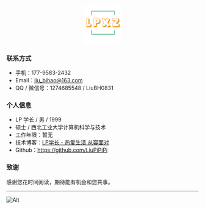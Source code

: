 <div align=center>
 <img src="logo.png" alt="logo_img" width="20%" />
</div>

### 联系方式

- 手机：177-9583-2432
- Email：liu_bihao@163.com
- QQ / 微信号：1274685548 / LiuBH0831

### 个人信息

 - LP 学长 / 男 / 1999
 - 硕士 / 西北工业大学计算机科学与技术 
 - 工作年限：暂无
 - 技术博客：[LP学长 - 热爱生活 从容面对](http://lpxz.work/)
 - Github：https://github.com/LiuPiPiPi

### 致谢

感谢您花时间阅读，期待能有机会和您共事。

---

![Alt](https://repobeats.axiom.co/api/embed/8781269d71ad3e21289c7dfa1e4b471b95918722.svg "Repobeats analytics image")
